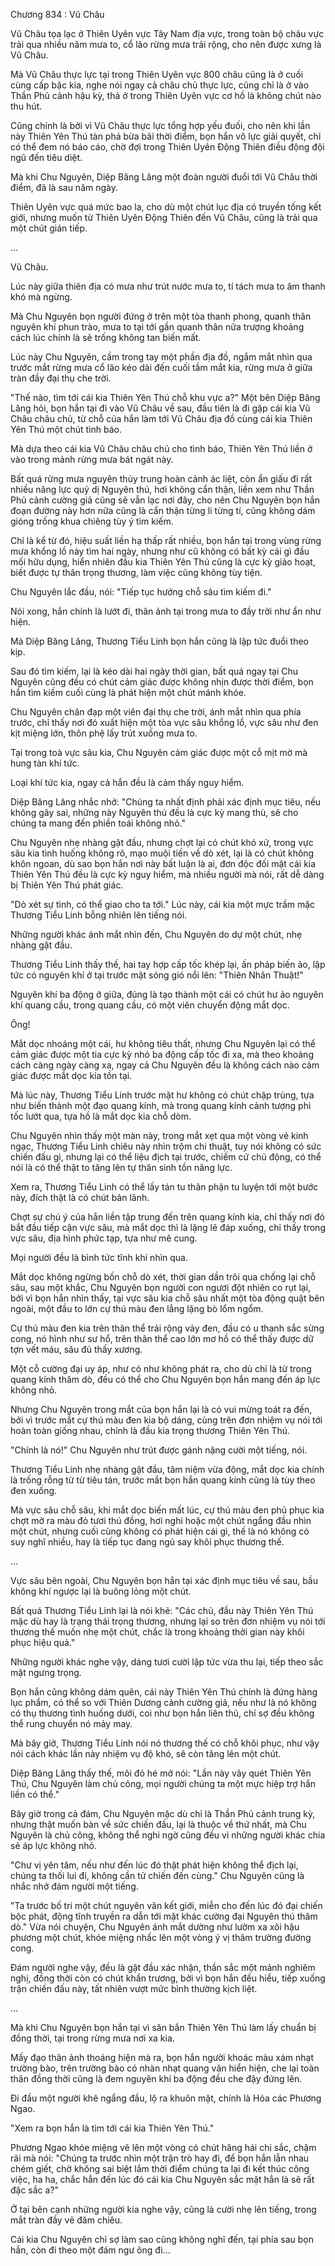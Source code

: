 




Chương 834 : Vũ Châu


Vũ Châu tọa lạc ở Thiên Uyên vực Tây Nam địa vực, trong toàn bộ châu vực trải qua nhiều năm mưa to, cổ lão rừng mưa trải rộng, cho nên được xưng là Vũ Châu.

Mà Vũ Châu thực lực tại trong Thiên Uyên vực 800 châu cũng là ở cuối cùng cấp bậc kia, nghe nói ngay cả châu chủ thực lực, cũng chỉ là ở vào Thần Phủ cảnh hậu kỳ, thả ở trong Thiên Uyên vực cơ hồ là không chút nào thu hút.

Cũng chính là bởi vì Vũ Châu thực lực tổng hợp yếu đuối, cho nên khi lần này Thiên Yên Thú tàn phá bừa bãi thời điểm, bọn hắn vô lực giải quyết, chỉ có thể đem nó báo cáo, chờ đợi trong Thiên Uyên Động Thiên điều động đội ngũ đến tiêu diệt.

Mà khi Chu Nguyên, Diệp Băng Lăng một đoàn người đuổi tới Vũ Châu thời điểm, đã là sau năm ngày.

Thiên Uyên vực quá mức bao la, cho dù một chút lục địa có truyền tống kết giới, nhưng muốn từ Thiên Uyên Động Thiên đến Vũ Châu, cũng là trải qua một chút gián tiếp.

...

Vũ Châu.

Lúc này giữa thiên địa có mưa như trút nước mưa to, tí tách mưa to âm thanh khó mà ngừng.

Mà Chu Nguyên bọn người đứng ở trên một tòa thanh phong, quanh thân nguyên khí phun trào, mưa to tại tới gần quanh thân nửa trượng khoảng cách lúc chính là sẽ trống không tan biến mất.

Lúc này Chu Nguyên, cầm trong tay một phần địa đồ, ngắm mắt nhìn qua trước mắt rừng mưa cổ lão kéo dài đến cuối tầm mắt kia, rừng mưa ở giữa tràn đầy đại thụ che trời.

"Thế nào, tìm tới cái kia Thiên Yên Thú chỗ khu vực a?" Một bên Diệp Băng Lăng hỏi, bọn hắn tại đi vào Vũ Châu về sau, đầu tiên là đi gặp cái kia Vũ Châu châu chủ, từ chỗ của hắn làm tới Vũ Châu địa đồ cùng cái kia Thiên Yên Thú một chút tình báo.

Mà dựa theo cái kia Vũ Châu châu chủ cho tình báo, Thiên Yên Thú liền ở vào trong mảnh rừng mưa bát ngát này.

Bất quá rừng mưa nguyên thủy trung hoàn cảnh ác liệt, còn ẩn giấu đi rất nhiều năng lực quỷ dị Nguyên thú, hơi không cẩn thận, liền xem như Thần Phủ cảnh cường giả cũng sẽ vẫn lạc nơi đây, cho nên Chu Nguyên bọn hắn đoạn đường này hơn nữa cũng là cẩn thận từng li từng tí, cũng không dám gióng trống khua chiêng tùy ý tìm kiếm.

Chỉ là kể từ đó, hiệu suất liền hạ thấp rất nhiều, bọn hắn tại trong vùng rừng mưa khổng lồ này tìm hai ngày, nhưng như cũ không có bất kỳ cái gì đầu mối hữu dụng, hiển nhiên đầu kia Thiên Yên Thú cũng là cực kỳ giảo hoạt, biết được tự thân trọng thương, làm việc cũng không tùy tiện.

Chu Nguyên lắc đầu, nói: "Tiếp tục hướng chỗ sâu tìm kiếm đi."

Nói xong, hắn chính là lướt đi, thân ảnh tại trong mưa to đầy trời như ẩn như hiện.

Mà Diệp Băng Lăng, Thương Tiểu Linh bọn hắn cũng là lập tức đuổi theo kịp.

Sau đó tìm kiếm, lại là kéo dài hai ngày thời gian, bất quá ngay tại Chu Nguyên cũng đều có chút cảm giác được không nhịn được thời điểm, bọn hắn tìm kiếm cuối cùng là phát hiện một chút mánh khóe.

Chu Nguyên chân đạp một viên đại thụ che trời, ánh mắt nhìn qua phía trước, chỉ thấy nơi đó xuất hiện một tòa vực sâu khổng lồ, vực sâu như đen kịt miệng lớn, thôn phệ lấy trút xuống mưa to.

Tại trong toà vực sâu kia, Chu Nguyên cảm giác được một cỗ mịt mờ mà hung tàn khí tức.

Loại khí tức kia, ngay cả hắn đều là cảm thấy nguy hiểm.

Diệp Băng Lăng nhắc nhở: "Chúng ta nhất định phải xác định mục tiêu, nếu không gây sai, những này Nguyên thú đều là cực kỳ mang thù, sẽ cho chúng ta mang đến phiền toái không nhỏ."

Chu Nguyên nhẹ nhàng gật đầu, nhưng chợt lại có chút khó xử, trong vực sâu kia tình huống không rõ, mạo muội tiến về dò xét, lại là có chút không khôn ngoan, dù sao bọn hắn nơi này bất luận là ai, đơn độc đối mặt cái kia Thiên Yên Thú đều là cực kỳ nguy hiểm, mà nhiều người mà nói, rất dễ dàng bị Thiên Yên Thú phát giác.

"Dò xét sự tình, có thể giao cho ta tới." Lúc này, cái kia một mực trầm mặc Thương Tiểu Linh bỗng nhiên lên tiếng nói.

Những người khác ánh mắt nhìn đến, Chu Nguyên do dự một chút, nhẹ nhàng gật đầu.

Thương Tiểu Linh thấy thế, hai tay hợp cấp tốc khép lại, ấn pháp biến ảo, lập tức có nguyên khí ở tại trước mặt sóng gió nổi lên: "Thiên Nhãn Thuật!"

Nguyên khí ba động ở giữa, đúng là tạo thành một cái có chút hư ảo nguyên khí quang cầu, trong quang cầu, có một viên chuyển động mắt dọc.

Ông!

Mắt dọc nhoáng một cái, hư không tiêu thất, nhưng Chu Nguyên lại có thể cảm giác được một tia cực kỳ nhỏ ba động cấp tốc đi xa, mà theo khoảng cách càng ngày càng xa, ngay cả Chu Nguyên đều là không cách nào cảm giác được mắt dọc kia tồn tại.

Mà lúc này, Thương Tiểu Linh trước mặt hư không có chút chập trùng, tựa như biến thành một đạo quang kính, mà trong quang kính cảnh tượng phi tốc lướt qua, tựa hồ là mắt dọc kia chỗ dòm.

Chu Nguyên nhìn thấy một màn này, trong mắt xẹt qua một vòng vẻ kinh ngạc, Thương Tiểu Linh chiêu này nhìn trộm chi thuật, tuy nói không có sức chiến đấu gì, nhưng lại có thể liệu địch tại trước, chiếm cứ chủ động, có thể nói là có thể thật to tăng lên tự thân sinh tồn năng lực.

Xem ra, Thương Tiểu Linh có thể lấy tán tu thân phận tu luyện tới một bước này, đích thật là có chút bản lãnh.

Chợt sự chú ý của hắn liền tập trung đến trên quang kính kia, chỉ thấy nơi đó bắt đầu tiếp cận vực sâu, mà mắt dọc thì là lặng lẽ đáp xuống, chỉ thấy trong vực sâu, địa hình phức tạp, tựa như mê cung.

Mọi người đều là bình tức tĩnh khí nhìn qua.

Mắt dọc không ngừng bốn chỗ dò xét, thời gian dần trôi qua chống lại chỗ sâu, sau một khắc, Chu Nguyên bọn người con ngươi đột nhiên co rụt lại, bởi vì bọn hắn nhìn thấy, tại vực sâu kia chỗ sâu nhất một tòa động quật bên ngoài, một đầu to lớn cự thú màu đen lẳng lặng bò lổm ngổm.

Cự thú màu đen kia trên thân thể trải rộng vảy đen, đầu có u thanh sắc sừng cong, nó hình như sư hổ, trên thân thể cao lớn mơ hồ có thể thấy được dữ tợn vết máu, sâu đủ thấy xương.

Một cỗ cường đại uy áp, như có như không phát ra, cho dù chỉ là từ trong quang kính thăm dò, đều có thể cho Chu Nguyên bọn hắn mang đến áp lực không nhỏ.

Nhưng Chu Nguyên trong mắt của bọn hắn lại là có vui mừng toát ra đến, bởi vì trước mắt cự thú màu đen kia bộ dáng, cùng trên đơn nhiệm vụ nói tới hoàn toàn giống nhau, chính là đầu kia trọng thương Thiên Yên Thú.

"Chính là nó!" Chu Nguyên như trút được gánh nặng cười một tiếng, nói.

Thương Tiểu Linh nhẹ nhàng gật đầu, tâm niệm vừa động, mắt dọc kia chính là trống rỗng từ từ tiêu tán, trước mắt bọn hắn quang kính cũng là tùy theo đen xuống.

Mà vực sâu chỗ sâu, khi mắt dọc biến mất lúc, cự thú màu đen phủ phục kia chợt mở ra màu đỏ tươi thú đồng, hơi nghi hoặc một chút ngẩng đầu nhìn một chút, nhưng cuối cùng không có phát hiện cái gì, thế là nó không có suy nghĩ nhiều, hay là tiếp tục đang ngủ say khôi phục thương thế.

...

Vực sâu bên ngoài, Chu Nguyên bọn hắn tại xác định mục tiêu về sau, bầu không khí ngược lại là buông lỏng một chút.

Bất quá Thương Tiểu Linh lại là nói khẽ: "Các chủ, đầu này Thiên Yên Thú mặc dù hay là trạng thái trọng thương, nhưng lại so trên đơn nhiệm vụ nói tới thương thế muốn nhẹ một chút, chắc là trong khoảng thời gian này khôi phục hiệu quả."

Những người khác nghe vậy, dáng tươi cười lập tức vừa thu lại, tiếp theo sắc mặt ngưng trọng.

Bọn hắn cũng không dám quên, cái này Thiên Yên Thú chính là đứng hàng lục phẩm, có thể so với Thiên Dương cảnh cường giả, nếu như là nó không có thụ thương tình huống dưới, coi như bọn hắn liên thủ, chỉ sợ đều không thể rung chuyển nó mảy may.

Mà bây giờ, Thương Tiểu Linh nói nó thương thế có chỗ khôi phục, như vậy nói cách khác lần này nhiệm vụ độ khó, sẽ còn tăng lên một chút.

Diệp Băng Lăng thấy thế, môi đỏ hé mở nói: "Lần này vây quét Thiên Yên Thú, Chu Nguyên làm chủ công, mọi người chúng ta một mực hiệp trợ hắn liền có thể."

Bây giờ trong cả đám, Chu Nguyên mặc dù chỉ là Thần Phủ cảnh trung kỳ, nhưng thật muốn bàn về sức chiến đấu, lại là thuộc về thứ nhất, mà Chu Nguyên là chủ công, không thể nghi ngờ cũng đều vì những người khác chia sẻ áp lực không nhỏ.

"Chư vị yên tâm, nếu như đến lúc đó thật phát hiện không thể địch lại, chúng ta thối lui đi, không cần tử chiến đến cùng." Chu Nguyên cũng là nhắc nhở đám người một tiếng.

"Ta trước bố trí một chút nguyên văn kết giới, miễn cho đến lúc đó đại chiến bộc phát, động tĩnh truyền ra dẫn tới mặt khác cường đại Nguyên thú thăm dò." Vừa nói chuyện, Chu Nguyên ánh mắt dường như lườm xa xôi hậu phương một chút, khóe miệng nhấc lên một vòng ý vị thâm trường đường cong.

Đám người nghe vậy, đều là gật đầu xác nhận, thần sắc một mảnh nghiêm nghị, đồng thời còn có chút khẩn trương, bởi vì bọn hắn đều hiểu, tiếp xuống trận chiến đấu này, tất nhiên vượt mức bình thường kịch liệt.

...

Mà khi Chu Nguyên bọn hắn tại vì săn bắn Thiên Yên Thú làm lấy chuẩn bị đồng thời, tại trong rừng mưa nơi xa kia.

Mấy đạo thân ảnh thoáng hiện mà ra, bọn hắn người khoác màu xám nhạt trường bào, trên trường bào có nhàn nhạt quang văn hiển hiện, che lại toàn thân đồng thời cũng là đem nguyên khí ba động đều che đậy đứng lên.

Đi đầu một người khẽ ngẩng đầu, lộ ra khuôn mặt, chính là Hỏa các Phương Ngao.

"Xem ra bọn hắn là tìm tới cái kia Thiên Yên Thú."

Phương Ngao khóe miệng vẽ lên một vòng có chút hăng hái chi sắc, chậm rãi mà nói: "Chúng ta trước nhìn một trận trò hay đi, để bọn hắn lẫn nhau chém giết, chờ không sai biệt lắm thời điểm chúng ta lại đi kết thúc công việc, ha ha, chắc hẳn đến lúc đó cái kia Chu Nguyên sắc mặt hẳn là sẽ rất đặc sắc a?"

Ở tại bên cạnh những người kia nghe vậy, cũng là cười nhẹ lên tiếng, trong mắt tràn đầy vẻ đăm chiêu.

Cái kia Chu Nguyên chỉ sợ làm sao cũng không nghĩ đến, tại phía sau bọn hắn, còn đi theo một đám ngư ông đi...




